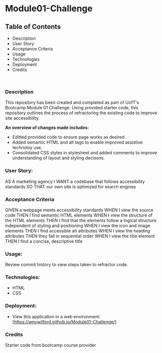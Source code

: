 # Module01-Challenge

## Table of Contents

- Description
- User Story
- Acceptance Criteria
- Usage
- Technologies
- Deployment
- Credits

` ` ` ` ` ` ` ` ` ` ` `

### Description

This repository has been created and completed as part of UofT's Bootcamp Module 01 Challenge. Using provided starter code, this repository outlines the process of refractoring the existing code to improve site accessibility.

**An overview of changes made includes:**

- Editted provided code to ensure page works as desired
- Added semantic HTML and alt tags to enable improved assistive technoloy use,
- Consolidated CSS styles in stylesheet and added comments to improve understanding of layout and styling decisons.

### User Story:

AS A marketing agency
I WANT a codebase that follows accessibility standards
SO THAT our own site is optimized for search engines

### Acceptance Criteria

GIVEN a webpage meets accessibility standards
WHEN I view the source code
THEN I find semantic HTML elements
WHEN I view the structure of the HTML elements
THEN I find that the elements follow a logical structure independent of styling and positioning
WHEN I view the icon and image elements
THEN I find accessible alt attributes
WHEN I view the heading attributes
THEN they fall in sequential order
WHEN I view the title element
THEN I find a concise, descriptive title

### Usage:

Review commit history to view steps taken to refractor code.

### Technologies:

- HTML
- CSS

### Deployment:

- View this application in a web environment: [https://amywilford.github.io/Module01-Challenge/]

### Credits

Starter code from bootcamp course provider
